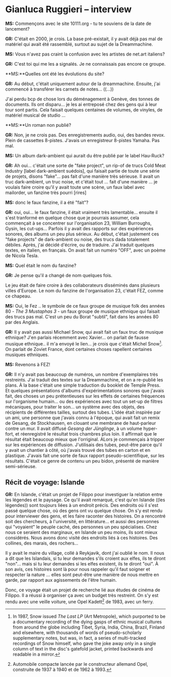 # Gianluca Ruggieri – interview

**MS:** Commençons avec le site 10111.org - tu te souviens de la date de lancement?

**GR:** C'était en 2000, je crois. La base pré-existait, il y avait déjà pas mal de matériel qui avait été rassemblé, surtout au sujet de la Dreammachine.

**MS:** Vous n'avez pas craint la confusion avec les artistes de net.art italiens?

**GR:** C'est toi qui me les a signalés. Je ne connaissais pas encore ce groupe.

**MS:**Quelles ont été les évolutions du site?

**GR:** Au début, c'était uniquement autour de la dreammachine. Ensuite, j'ai commencé à transférer les carnets de notes... ((...))

J'ai perdu bcp de chose lors du déménagement à Genève, des tonnes de documents. Ils ont disparu... je les ai entreposé chez des gens qui à leur tour sont partis. Cela faisait quelques centaines de volumes, de vinyles, de matériel musical de studio ...

**MS:**Un roman non publié?

**GR:** Non, je ne crois pas. Des enregistrements audio, oui, des bandes revox. Plein de cassettes 8-pistes. J'avais un enregistreur 8-pistes Yamaha. Pas mal.

**MS:** Un album dark-ambient qui aurait du être publié par le label Hau-Ruck? 

**GR:** Ah oui... c'était une sorte de "fake project", un rip-of de trucs Cold Meat Industry [label dark-ambient suédois], qui faisait partie de toute une série de projets, disons "fake"... pas fait d'une manière très sérieuse. Il avait un truc dark-ambient, un truc noise, et c'était tout ... fait d'une manière ... je voulais faire croire qu'il y avait toute une scène, un faux label avec mailorder, un fanzine très pourri [rires]

**MS:** donc le faux fanzine, il a été "fait"?

**GR:** oui, oui... le faux fanzine, il était vraiment très lamentable... ensuite il s'est tranformé en quelque chose que je pourrais assumer, cela commençait à se concentrer sur l'organisation 23, William Burroughs, Gysin, les cut-ups... Parfois il y avait des rapports sur des expériences sonores, des albums un peu plus sérieux. Au début, c'était justement ces "fake projects" de dark-ambient ou noise, des trucs dada totalement débiles. Après, j'ai décidé d'écrire, ou de traduire. J'ai traduit quelques textes, en italien, en français. On avait fait un numéro "OFF", avec un poème de Nicola Tesla.

**MS:** Quel était le nom du fanzine?

**GR:** Je pense qu'il a changé de nom quelques fois.

Le jeu était de faire croire à des collaborateurs disséminés dans plusieurs villes d'Europe. Le nom du fanzine de l'organisation 23, c'était FEZ, comme ce chapeau. 

**MS:** Oui, le Fez .. le symbole de ce faux groupe de musique folk des années 80 - *The 3 Mustaphas 3* - un faux groupe de musique ethnique qui faisait des trucs pas mal. C'est un peu du Borat "subtil", fait dans les années 80 par des Anglais.

**GR:** Il y avait pas aussi Michael Snow, qui avait fait un faux truc de musique ethnique? J'en parlais récemment avec Xavier... on parlait de fausse musique ethnique.. il m'a envoyé le lien... je crois que c'était Michel Snow[^Snow]. On parlait de Zoviet France, dont certaines choses rapellent certaines musiques ethniques.

[^Snow]: In 1987, Snow issued *The Last LP* (Art Metropole), which purported to be a documentary recording of the dying gasps of ethnic musical cultures from around the globe including Tibet, Syria, India, China, Brazil, Finland and elsewhere, with thousands of words of pseudo-scholarly supplementary notes, but was, in fact, a series of multi-tracked recordings of Snow himself, who gave the joke away only in a single column of text in the disc's gatefold jacket, printed backwards and readable in a mirror. 

**MS:** Revenons à FEZ!

**GR:** Il n'y avait pas beaucoup de numéros, un nombre d'exemplaires très restreints. J'ai traduit des textes sur la Dreammachine, et on a re-publié les plans. À la base c'était une simple traduction du booklet de Temple Press. Et quelques présentations d'albums d'expérimentations sonores que j'avais fait, des choses un peu prétentieuses sur les effets de certaines fréquences sur l'organisme humain... ou des expériences avec tout un set-up de filtres mécaniques, pour traiter le son... un système avec des objets, des récipients de différentes tailles, surtout des tubes. L'idée était inspirée par un ami, une personne que j'avais connu à l'époque, qui avait fait un remix de Gesang, de Stockhausen, en clouant une membrane de haut-parleur contre un mur. Il avait diffusé *Gesang der Jünglinge*, à un volume hyper-fort, et réenregistré le résultat trois chambres plus loin. Il affirmait que le résultat était beaucoup mieux que l'orriginal. ALors je commençais à tripper sur les expériences de diffusion. J'utilisais des tubes, peut-être parce qu'il y avait un chantier à côté, où j'avais trouvé des tubes en carton et en plastique. J'avais fait une sorte de faux rapport pseudo-scientifique, sur les résultats. C'était ce genre de contenu un peu bidon, présenté de manière semi-sérieuse.

## Récit de voyage: Islande

**GR:** En Islande, c'était un projet de Filippo pour investiguer la relation entre les légendes et le paysage. Ce qu'il avait remarqué, c'est qu'en Islande ((les légendes)) sont toujours liées à un endroit précis. Des endroits où il s'est passé quelque chose, où des gens ont vu quelque chose. On s'y est rendu pour interviewer des gens, et les faire raconter des histoires. On a rencontré soit des chercheurs, à l'université, en littérature... et aussi des personnes qui "voyaient" le peuple caché, des personnes un peu spécialises. Chez nous ce seraient des marginaux, en Islande un peu moins, ils sont mieux considérés. Nous avons donc visité des endroits liés à ces histoires. Des collines, des marais, des rochers...

Il y avait le maire du village, collé à Reykjavik, dont j'ai oublié le nom. Il nous a dit que les Islandais, si tu leur demandes s'ils croient aux elfes, ils te diront "non"... mais si tu leur demandes si les elfes existent, ils te diront "oui". À son avis, ces histoires sont là pour nous rappeler qu'il faut soigner et respecter la nature ... elles sont peut-être une manière de nous mettre en garde, par rapport aux agissements de l'être humain.

Donc, ce voyage était un projet de recherche lié aux études de cinéma de Filippo. Il a réussi à organiser ça avec un budget très restreint. On s'y est rendu avec une veille voiture, une Opel Kadett[^opel] de 1983, avec un ferry.

[^opel]: Automobile compacte lancée par le constructeur allemand Opel, construite de 1937 à 1940 et de 1962 à 1993.

